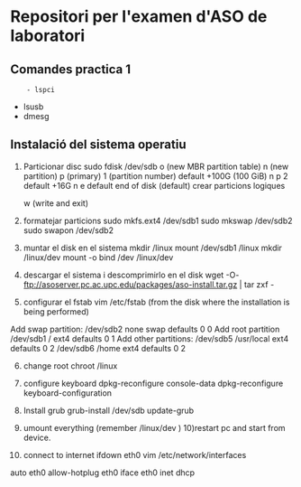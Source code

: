 # Repositori per l'examen d'ASO de laboratori #

## Comandes practica 1 ##
		- lspci
- lsusb
- dmesg

## Instalació del sistema operatiu ##

1) Particionar disc
   sudo fdisk /dev/sdb 
	o (new MBR partition table)
	n (new partition)
		p (primary)
		1 (partition number)
		default
		+100G (100 GiB)
	n
		p
		2
		default
		+16G
	n
		e
		default
		end of disk (default)
	crear particions logiques

	w (write and exit)

2) formatejar particions
	sudo mkfs.ext4 /dev/sdb1
        sudo mkswap /dev/sdb2
	sudo swapon /dev/sdb2
3) muntar el disk en el sistema
	mkdir /linux
	mount /dev/sdb1 /linux
	mkdir /linux/dev
	mount -o bind /dev /linux/dev
	
		
4) descargar el sistema i descomprimirlo en el disk
 	wget -O- ftp://asoserver.pc.ac.upc.edu/packages/aso-install.tar.gz | tar zxf -

5) configurar el fstab
	vim /etc/fstab (from the disk where the installation is being performed)
	
Add swap partition:
	/dev/sdb2	none	swap	defaults	0	0
Add root partition
	/dev/sdb1	/	ext4	defaults	0	1
Add other partitions:
	/dev/sdb5	/usr/local	ext4	defaults	0	2
	/dev/sdb6	/home	ext4	defaults	0	2	

6) change root
	chroot /linux
	
7) configure keyboard
	dpkg-reconfigure console-data
	dpkg-reconfigure keyboard-configuration
	
8) Install grub
	grub-install /dev/sdb
	update-grub

9) umount everything (remember /linux/dev )
10)restart pc and start from device.

11)  connect to internet
ifdown eth0
vim /etc/network/interfaces

auto eth0
allow-hotplug eth0
	iface eth0 inet dhcp
	
